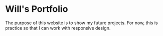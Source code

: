 # Will's Portfolio

The purpose of this website is to show my future projects. For now, this is
practice so that I can work with responsive design.
